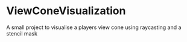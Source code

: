 # ViewConeVisualization

A small project to visualise a players view cone using raycasting and a stencil mask
